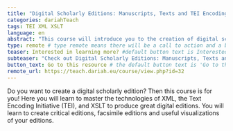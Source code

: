 ```yaml
---
title: "Digital Scholarly Editions: Manuscripts, Texts and TEI Encoding"
categories: dariahTeach
tags: TEI XML XSLT
language: en
abstract: "This course will introduce you to the creation of digital scholarly editions, for manuscripts or printed texts, with the help of the TEI and other related technologies."
type: remote # type remote means there will be a call to action and a button with the link to the actual resource; by default type = local
teaser: Interested in learning more? #default button text is Interested in learning more so you can leave it out
subteaser: "Check out Digital Scholarly Editions: Manuscripts, Texts and TEI Encoding on #dariahTeach" # if you can leave out the subteaser, it won't appear
button_text: Go to this resource # the default button text is 'Go to this resource', you can safely leave it out
remote_url: https://teach.dariah.eu/course/view.php?id=32
---
```


Do you want to create a digital scholarly edition? Then this course is for you! Here you will learn to master the technologies of XML, the Text Encoding Initiative (TEI), and XSLT to produce great digital editions. You will learn to create critical editions, facsimile editions and useful visualizations of your editions.

